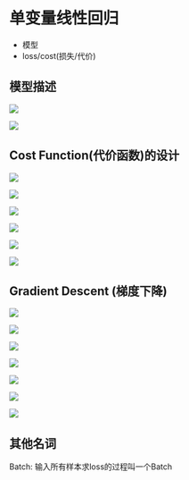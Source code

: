 # 单变量线性回归

- 模型
- loss/cost(损失/代价)

## 模型描述


![](https://moonstarimg.oss-cn-hangzhou.aliyuncs.com/picgo_img/20210712145128.png)

![](https://moonstarimg.oss-cn-hangzhou.aliyuncs.com/picgo_img/20210712145355.png)


## Cost Function(代价函数)的设计

 ![](https://moonstarimg.oss-cn-hangzhou.aliyuncs.com/picgo_img/20210712151820.png) 


![](https://moonstarimg.oss-cn-hangzhou.aliyuncs.com/picgo_img/20210712151820.png)


![](https://moonstarimg.oss-cn-hangzhou.aliyuncs.com/picgo_img/20210712153510.png)


![](https://moonstarimg.oss-cn-hangzhou.aliyuncs.com/picgo_img/20210712153855.png)

 
![](https://moonstarimg.oss-cn-hangzhou.aliyuncs.com/picgo_img/20210712154137.png)


![](https://moonstarimg.oss-cn-hangzhou.aliyuncs.com/picgo_img/20210712154653.png)


## Gradient Descent (梯度下降)

![](https://moonstarimg.oss-cn-hangzhou.aliyuncs.com/picgo_img/20210712160541.png)

![](https://moonstarimg.oss-cn-hangzhou.aliyuncs.com/picgo_img/20210712160731.png)

![](https://moonstarimg.oss-cn-hangzhou.aliyuncs.com/picgo_img/20210712160802.png)


![](https://moonstarimg.oss-cn-hangzhou.aliyuncs.com/picgo_img/20210712160832.png)

 
![](https://moonstarimg.oss-cn-hangzhou.aliyuncs.com/picgo_img/20210712162132.png)

![](https://moonstarimg.oss-cn-hangzhou.aliyuncs.com/picgo_img/20210712162213.png)

![](https://moonstarimg.oss-cn-hangzhou.aliyuncs.com/picgo_img/20210712163852.png) 


## 其他名词


Batch: 输入所有样本求loss的过程叫一个Batch
